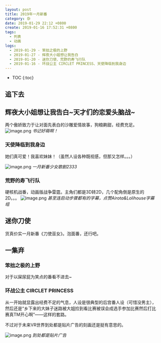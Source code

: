 ```yaml
---
layout: post
title: 2019年一月新番
category: 杂
date: 2019-01-29 22:12 +0800
create: 2019-01-16 17:52:31 +0800
tags:
  - 列表
  - 动画
logs:
  - 2019-01-29 - 笨拙之极的上野
  - 2019-01-27 - 辉夜大小姐想让我告白
  - 2019-01-20 - 迷你刀使、荒野的寿飞行队
  - 2019-01-16 - 环战公主 CIRCLET PRINCESS、天使降临到我身边
---
```


- TOC
{:toc}

## 追下去
## 辉夜大小姐想让我告白~天才们的恋爱头脑战~
两个傲娇致力于让对面先表白的沙雕爱情故事，狗粮齁甜，经费充足。
![image.png](https://i.loli.net/2019/01/27/5c4d65af32209.png) 
*书记好萌啊！*

### 天使降临到我身边
她们真可爱！我喜欢妹妹！（虽然人设各种既视感，但那又怎样。。。）

![image.png](https://i.loli.net/2019/01/20/5c4369a4a656b.png) 
*一月新番少女歌剧2333*

### 荒野的寿飞行队
硬核机战番，动画版战争雷霆。主角们都是3D转2D，几个配角倒是原生的2D。。。
![image.png](https://i.loli.net/2019/01/21/5c449f1c26e8a.png) 
*甚至连启动步骤都有的字幕，点赞Airota&Lolihouse字幕组*

## 迷你刀使
货真价实一月新番《刀使巫女》。泡面番，还行吧。

## 一集弃
### 笨拙之极的上野
对于以屎尿屁为笑点的番看不进去~

### 环战公主 CIRCLET PRINCESS
从一开始就显露出经费不足的气息，人设是很典型的后宫番人设（可惜没男主），然后还是“乡下来的大妹子迷路被大姐捡到看比赛被误会成选手参加比赛然后打比赛真TM开心啊”——这样的套路。

不过对于未来VR世界到处都是贴片广告的刻画还是挺有意思的。

![image.png](https://i.loli.net/2019/01/16/5c3eef13419f7.png) 
*到处都是贴片广告*

